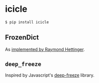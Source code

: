 # icicle

```bash
$ pip install icicle
```

## FrozenDict
As [implemented by Raymond Hettinger](http://stackoverflow.com/questions/9997176/immutable-dictionary-only-use-as-a-key-for-another-dictionary).

## `deep_freeze`
Inspired by Javascript's [deep-freeze](https://github.com/substack/deep-freeze) library.
